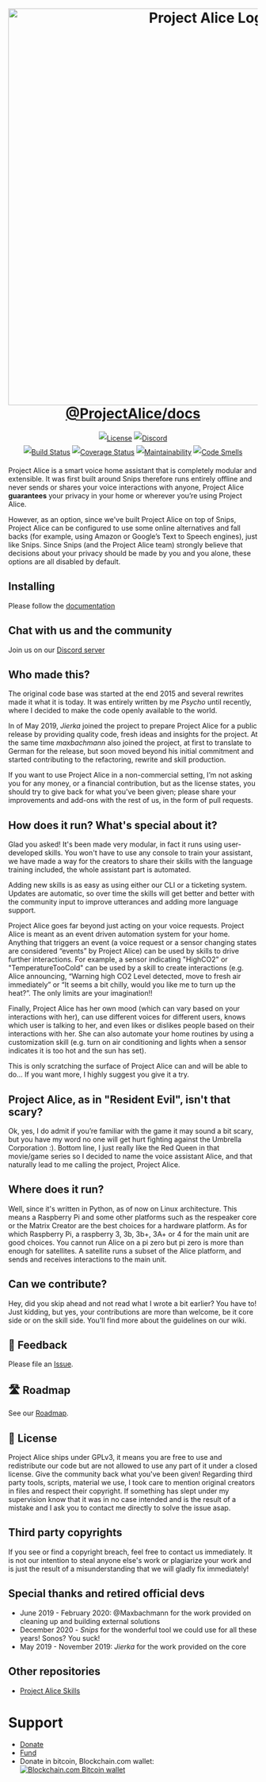 <h1 align=center style="max-width: 100%;">
  <a href="https://project-alice-assistant.github.io/docs/"><img width="800" alt="Project Alice Logo" src="https://raw.githubusercontent.com/project-alice-assistant/docs/master/docs/.vuepress/public/images/projectalice_banner.svg?sanitize=true"></a><br/>
  <a href="https://project-alice-assistant.github.io/docs/">@ProjectAlice/docs</a>
</h1>

<p align=center style="line-height: 2;">
  <a href="LICENSE" target="_blank"><img src="https://img.shields.io/github/license/project-alice-assistant/ProjectAlice" alt="License" /></a>
  <a href="https://discord.gg/Jfcj355" target="_blank"><img alt="Discord" src="https://img.shields.io/discord/579345007518154752?logo=discord"></a><br/>
  <a href="https://travis-ci.org/project-alice-assistant/ProjectAlice" target="_blank"><img alt="Build Status" src="https://travis-ci.org/project-alice-assistant/ProjectAlice.svg?branch=master"></a>
  <a href="https://sonarcloud.io/dashboard?id=project-alice-assistant_ProjectAlice" target="_blank"><img alt="Coverage Status" src="https://sonarcloud.io/api/project_badges/measure?project=project-alice-assistant_ProjectAlice&metric=coverage"></a>
  <a href="https://sonarcloud.io/dashboard?id=project-alice-assistant_ProjectAlice" target="_blank"><img alt="Maintainability" src="https://sonarcloud.io/api/project_badges/measure?project=project-alice-assistant_ProjectAlice&metric=sqale_rating"></a>
  <a href="https://sonarcloud.io/dashboard?id=project-alice-assistant_ProjectAlice" target="_blank"><img alt="Code Smells" src="https://sonarcloud.io/api/project_badges/measure?project=project-alice-assistant_ProjectAlice&metric=code_smells"></a>
</p>

Project Alice is a smart voice home assistant that is completely modular and extensible. It was first built around Snips therefore runs entirely offline and never sends or shares your voice interactions with anyone, Project Alice **guarantees** your privacy in your home or wherever you’re using Project Alice.

However, as an option, since we've built Project Alice on top of Snips, Project Alice can be configured to use some online alternatives and fall backs (for example, using Amazon or Google’s Text to Speech engines), just like Snips. Since Snips (and the Project Alice team) strongly believe that decisions about your privacy should be made by you and you alone, these options are all disabled by default.

## Installing
Please follow the [documentation](https://docs.projectalice.io/set-up/)

## Chat with us and the community
Join us on our [Discord server](https://discord.gg/C6HNtzV)


## Who made this?
The original code base was started at the end 2015 and several rewrites made it what it is today. It was entirely written by me *Psycho* until recently, where I decided to make the code openly available to the world.

In of May 2019, *Jierka* joined the project to prepare Project Alice for a public release by providing quality code, fresh ideas and insights for the project. At the same time *maxbachmann* also joined the project, at first to translate to German for the release, but soon moved beyond his initial commitment and started contributing to the refactoring, rewrite and skill production.

If you want to use Project Alice in a non-commercial setting, I’m not asking you for any money, or a financial contribution, but as the license states, you should try to give back for what you've been given; please share your improvements and add-ons with the rest of us, in the form of pull requests.

## How does it run? What's special about it?
Glad you asked! It's been made very modular, in fact it runs using user-developed skills. You won't have to use any console to train your assistant, we have made a way for the creators to share their skills with the language training included, the whole assistant part is automated.

Adding new skills is as easy as using either our CLI or a ticketing system. Updates are automatic, so over time the skills will get better and better with the community input to improve utterances and adding more language support.

Project Alice goes far beyond just acting on your voice requests.  Project Alice is meant as an event driven automation system for your home.  Anything that triggers an event (a voice request or a sensor changing states are considered “events” by Project Alice) can be used by skills to drive further interactions.  For example, a sensor indicating "HighCO2" or "TemperatureTooCold" can be used by a skill to create interactions (e.g. Alice announcing, “Warning high CO2 Level detected, move to fresh air immediately” or “It seems a bit chilly, would you like me to turn up the heat?”.  The only limits are your imagination!!

Finally, Project Alice has her own mood (which can vary based on your interactions with her), can use different voices for different users, knows which user is talking to her, and even likes or dislikes people based on their interactions with her. She can also automate your home routines by using a customization skill (e.g. turn on air conditioning and lights when a sensor indicates it is too hot and the sun has set).

This is only scratching the surface of Project Alice can and will be able to do... If you want more, I highly suggest you give it a try.


## Project Alice, as in "Resident Evil", isn't that scary?
Ok, yes, I do admit if you’re familiar with the game it may sound a bit scary, but you have my word no one will get hurt fighting against the Umbrella Corporation :). Bottom line, I just really like the Red Queen in that movie/game series so I decided to name the voice assistant Alice, and that naturally lead to me calling the project, Project Alice.


## Where does it run?
Well, since it's written in Python, as of now on Linux architecture. This means a Raspberry Pi and some other platforms such as the respeaker core or the Matrix Creator are the best choices for a hardware platform. As for which Raspberry Pi, a raspberry 3, 3b, 3b+, 3A+ or 4 for the main unit are good choices. You cannot run Alice on a pi zero but pi zero is more than enough for satellites. A satellite runs a subset of the Alice platform, and sends and receives interactions to the main unit.


## Can we contribute?
Hey, did you skip ahead and not read what I wrote a bit earlier? You have to! Just kidding, but yes, your contributions are more than welcome, be it core side or on the skill side. You'll find more about the guidelines on our wiki.

## 📝 Feedback
Please file an [Issue](https://github.com/project-alice-assistant/ProjectAlice/issues).

## 🛣️ Roadmap
See our [Roadmap](https://github.com/project-alice-assistant/ProjectAlice/milestones).

## 📜 License
Project Alice ships under GPLv3, it means you are free to use and redistribute our code but are not allowed to use any part of it under a closed license. Give the community back what you've been given!
Regarding third party tools, scripts, material we use, I took care to mention original creators in files and respect their copyright. If something has slept under my supervision know that it was in no case intended and is the result of a mistake and I ask you to contact me directly to solve the issue asap.

## Third party copyrights
If you see or find a copyright breach, feel free to contact us immediately. It is not our intention to steal anyone else's work or plagiarize your work and is just the result of a misunderstanding that we will gladly fix immediately!


## Special thanks and retired official devs
-   June 2019 - February 2020: @Maxbachmann for the work provided on cleaning up and building external solutions
-   December 2020 - *Snips* for the wonderful tool we could use for all these years! Sonos? You suck!
-   May 2019 - November 2019: *Jierka* for the work provided on the core


## Other repositories
-   [Project Alice Skills](https://github.com/project-alice-assistant/ProjectAliceSkills)

# Support
-   [Donate](https://paypal.me/Psychokiller1888)
-   [Fund](https://liberapay.com/Psycho)
-   Donate in bitcoin, Blockchain.com wallet: <a href="https://blockchain.com"><img alt="Blockchain.com Bitcoin wallet" src="https://github.com/project-alice-assistant/ProjectAlice/blob/master/bitcoindonate.png"></a>
